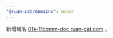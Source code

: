 ```yaml
---
"@ruan-cat/domains": minor
---
```


新增域名 [01s-11comm-doc.ruan-cat.com](https://01s-11comm-doc.ruan-cat.com/) 。
